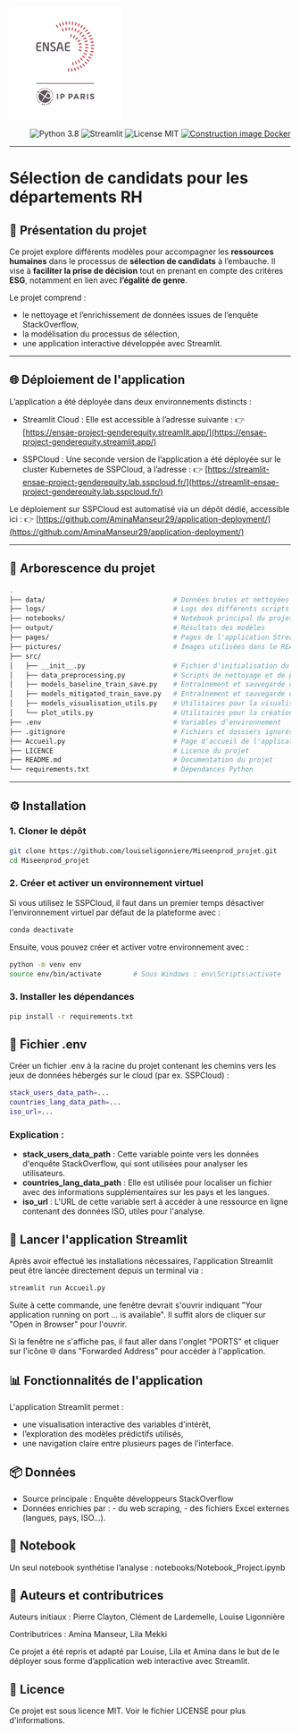 <img src="pictures/LOGO-ENSAE.png" alt="Logo ENSAE" width="200"/>

<p align="right">
  <img src="https://img.shields.io/badge/Python-3.8-blue.svg" alt="Python 3.8" />
  <img src="https://img.shields.io/badge/Streamlit-1.0-orange.svg" alt="Streamlit" />
  <img src="https://img.shields.io/badge/License-MIT-green.svg" alt="License MIT" />
  <a href="https://github.com/AminaManseur29/Miseenprod_projet/actions/workflows/prod.yaml">
    <img src="https://github.com/AminaManseur29/Miseenprod_projet/actions/workflows/prod.yaml/badge.svg" alt="Construction image Docker" />
  </a>
</p>

---

# Sélection de candidats pour les départements RH

## 🧠 Présentation du projet

Ce projet explore différents modèles pour accompagner les **ressources humaines** dans le processus de **sélection de candidats** à l’embauche. Il vise à **faciliter la prise de décision** tout en prenant en compte des critères **ESG**, notamment en lien avec **l’égalité de genre**.

Le projet comprend :
- le nettoyage et l’enrichissement de données issues de l’enquête StackOverflow,
- la modélisation du processus de sélection,
- une application interactive développée avec Streamlit.

---

## 🌐 Déploiement de l'application
L’application a été déployée dans deux environnements distincts :
- Streamlit Cloud :
Elle est accessible à l’adresse suivante :
👉 [https://ensae-project-genderequity.streamlit.app/](https://ensae-project-genderequity.streamlit.app/)

- SSPCloud : 
Une seconde version de l’application a été déployée sur le cluster Kubernetes de SSPCloud, à l’adresse :
👉 [https://streamlit-ensae-project-genderequity.lab.sspcloud.fr/](https://streamlit-ensae-project-genderequity.lab.sspcloud.fr/)

Le déploiement sur SSPCloud est automatisé via un dépôt dédié, accessible ici : 
👉 [https://github.com/AminaManseur29/application-deployment/](https://github.com/AminaManseur29/application-deployment/)

---

## 📁 Arborescence du projet

```bash
.
├── data/                                # Données brutes et nettoyées
├── logs/                                # Logs des différents scripts
├── notebooks/                           # Notebook principal du projet
├── output/                              # Résultats des modèles
├── pages/                               # Pages de l'application Streamlit
├── pictures/                            # Images utilisées dans le README
├── src/
│   ├── __init__.py                      # Fichier d'initialisation du package
│   ├── data_preprocessing.py            # Scripts de nettoyage et de préparation des données
│   ├── models_baseline_train_save.py    # Entraînement et sauvegarde des modèles de base
│   ├── models_mitigated_train_save.py   # Entraînement et sauvegarde des modèles atténués
│   ├── models_visualisation_utils.py    # Utilitaires pour la visualisation des modèles
│   └── plot_utils.py                    # Utilitaires pour la création de graphiques
├── .env                                 # Variables d’environnement
├── .gitignore                           # Fichiers et dossiers ignorés par Git
├── Accueil.py                           # Page d'accueil de l'application Streamlit
├── LICENCE                              # Licence du projet
├── README.md                            # Documentation du projet
└── requirements.txt                     # Dépendances Python

```
---

## ⚙️ Installation

### 1. Cloner le dépôt

```bash
git clone https://github.com/louiseligonniere/Miseenprod_projet.git
cd Miseenprod_projet
```

### 2. Créer et activer un environnement virtuel

Si vous utilisez le SSPCloud, il faut dans un premier temps désactiver l'environnement virtuel par défaut de la plateforme avec : 
```bash
conda deactivate
```
Ensuite, vous pouvez créer et activer votre environnement avec : 
```bash
python -m venv env
source env/bin/activate        # Sous Windows : env\Scripts\activate
```

### 3. Installer les dépendances
```bash
pip install -r requirements.txt
```

## 🔐 Fichier .env
Créer un fichier .env à la racine du projet contenant les chemins vers les jeux de données hébergés sur le cloud (par ex. SSPCloud) :

```bash
stack_users_data_path=...
countries_lang_data_path=...
iso_url=...
```
### Explication :
- **stack_users_data_path** : Cette variable pointe vers les données d'enquête StackOverflow, qui sont utilisées pour analyser les utilisateurs.
- **countries_lang_data_path** : Elle est utilisée pour localiser un fichier avec des informations supplémentaires sur les pays et les langues.
- **iso_url** : L'URL de cette variable sert à accéder à une ressource en ligne contenant des données ISO, utiles pour l'analyse.

## 🚀 Lancer l'application Streamlit
Après avoir effectué les installations nécessaires, l'application Streamlit peut être lancée directement depuis un terminal via :
```bash
streamlit run Accueil.py
```
Suite à cette commande, une fenêtre devrait s'ouvrir indiquant "Your application running on port ... is available". Il suffit alors de cliquer sur "Open in Browser" pour l'ouvrir. 

Si la fenêtre ne s'affiche pas, il faut aller dans l'onglet "PORTS" et cliquer sur l'icône 🌐 dans "Forwarded Address" pour accéder à l'application. 

## 📊 Fonctionnalités de l'application
L'application Streamlit permet :
- une visualisation interactive des variables d’intérêt,
- l’exploration des modèles prédictifs utilisés,
- une navigation claire entre plusieurs pages de l’interface.

## 📦 Données
- Source principale : Enquête développeurs StackOverflow
- Données enrichies par : 
      - du web scraping,
      - des fichiers Excel externes (langues, pays, ISO...).

## 📓 Notebook
Un seul notebook synthétise l’analyse : notebooks/Notebook_Project.ipynb

## 👥 Auteurs et contributrices
Auteurs initiaux : Pierre Clayton, Clément de Lardemelle, Louise Ligonnière

Contributrices : Amina Manseur, Lila Mekki

Ce projet a été repris et adapté par Louise, Lila et Amina dans le but de le déployer sous forme d’application web interactive avec Streamlit.

## 📝 Licence
Ce projet est sous licence MIT. Voir le fichier LICENSE pour plus d'informations.
